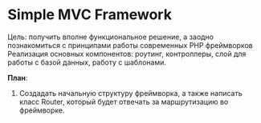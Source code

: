 # Simple MVC Framework

Цель: получить вполне функциональное решение, а заодно познакомиться с принципами работы современных PHP фреймворков
Реализация основных компонентов: роутинг, контроллеры, слой для работы с базой данных, работу с шаблонами.

**План**:
1. Создадать начальную структуру фреймворка, а также написать класс Router, который будет отвечать за маршрутизацию во фреймворке.
